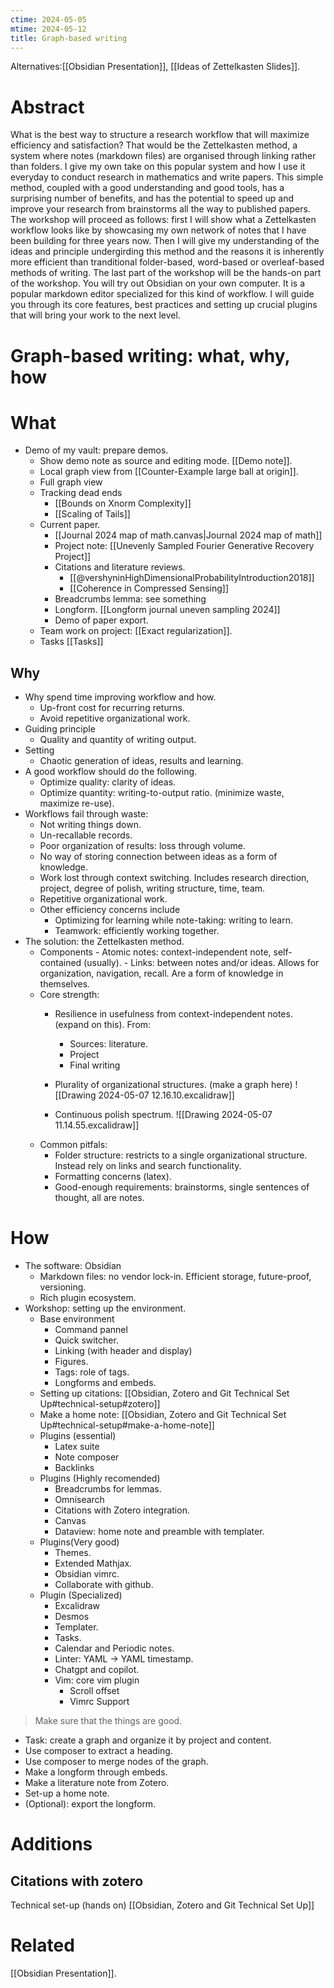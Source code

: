 ```yaml
---
ctime: 2024-05-05
mtime: 2024-05-12
title: Graph-based writing
---
```

Alternatives:[[Obsidian Presentation]], [[Ideas of Zettelkasten Slides]].
# Abstract
What is the best way to structure a research workflow that will maximize
efficiency and satisfaction? That would be the Zettelkasten method, a system
where notes (markdown files) are organised through linking rather than folders.
I give my own take on this popular system and how I use it everyday to conduct
research in mathematics and write papers. This simple method, coupled with a
good understanding and good tools, has a surprising number of benefits, and has
the potential to speed up and improve your research from brainstorms all the
way to published papers. The workshop will proceed as follows: first I will
show what a Zettelkasten workflow looks like by showcasing my own network of
notes that I have been building for three years now. Then I will give my
understanding of the ideas and principle undergirding this method and the
reasons it is inherently more efficient than tranditional folder-based,
word-based or overleaf-based methods of writing. The last part of the workshop
will be the hands-on part of the workshop. You will try out Obsidian on your
own computer. It is a popular markdown editor specialized for this kind of
workflow. I will guide you through its core features, best practices and setting 
up crucial plugins that will bring your work to the next level.
# Graph-based writing: what, why, how
# What
- Demo of my vault: prepare demos.
	- Show demo note as source and editing mode. [[Demo note]].
	- Local graph view from [[Counter-Example large ball at origin]].
	- Full graph view
	- Tracking dead ends 
		- [[Bounds on Xnorm Complexity]]
		- [[Scaling of Tails]]
	- Current paper.
		- [[Journal 2024 map of math.canvas|Journal 2024 map of math]] 
		- Project note: [[Unevenly Sampled Fourier Generative Recovery Project]]
		- Citations and literature reviews.
			- [[@vershyninHighDimensionalProbabilityIntroduction2018]]
			- [[Coherence in Compressed Sensing]]	
		- Breadcrumbs lemma: see something
		- Longform. [[Longform journal uneven sampling 2024]]
		- Demo of paper export.
	- Team work on project: [[Exact regularization]].
	- Tasks [[Tasks]]
## Why
- Why spend time improving workflow and how.
	- Up-front cost for recurring returns.
	- Avoid repetitive organizational work.
- Guiding principle
	- Quality and quantity of writing output.
- Setting
	- Chaotic generation of ideas, results and learning.
- A good workflow should do the following.
	- Optimize quality: clarity of ideas.
	- Optimize quantity: writing-to-output ratio. (minimize waste, maximize re-use).
- Workflows fail through waste:
	- Not writing things down.
	- Un-recallable records.
	- Poor organization of results: loss through volume.
	- No way of storing connection between ideas as a form of knowledge.
	- Work lost through context switching. Includes research direction, project, degree of polish, writing structure, time, team.
	- Repetitive organizational work.
	- Other efficiency concerns include
		- Optimizing for learning while note-taking: writing to learn.
		- Teamwork: efficiently working together.
- The solution: the Zettelkasten method.
	- Components
			- Atomic notes: context-independent note, self-contained (usually).
			- Links: between notes and/or ideas. Allows for organization, navigation, recall. Are a form of knowledge in themselves.
	- Core strength:
		- Resilience in usefulness from context-independent notes. (expand on this). From:
			- Sources: literature.
			- Project
			- Final writing
		- Plurality of organizational structures. (make a graph here) ![[Drawing 2024-05-07 12.16.10.excalidraw]]
		
		- Continuous polish spectrum. ![[Drawing 2024-05-07 11.14.55.excalidraw]]
	- Common pitfals:
		- Folder structure: restricts to a single organizational structure. Instead rely on links and search functionality.
		- Formatting concerns (latex).
		- Good-enough requirements: brainstorms, single sentences of thought, all are notes.
# How
- The software: Obsidian
	- Markdown files: no vendor lock-in. Efficient storage, future-proof, versioning.
	- Rich plugin ecosystem.
- Workshop: setting up the environment.
	- Base environment
		- Command pannel
		- Quick switcher.
		- Linking (with header and display)
		- Figures.
		- Tags: role of tags.
		- Longforms and embeds.
	- Setting up citations: [[Obsidian, Zotero and Git Technical Set Up#technical-setup#zotero]]
	- Make a home note: [[Obsidian, Zotero and Git Technical Set Up#technical-setup#make-a-home-note]] 
	- Plugins (essential)
		- Latex suite
		- Note composer
		- Backlinks
	- Plugins (Highly recomended)
		- Breadcrumbs for lemmas.
		- Omnisearch
		- Citations with Zotero integration.
		- Canvas
		- Dataview: home note and preamble with templater.
	- Plugins(Very good)
		- Themes.
		- Extended Mathjax.
		- Obsidian vimrc.
		- Collaborate with github.
	- Plugin (Specialized)
		- Excalidraw
		- Desmos
		- Templater.
		- Tasks.
		- Calendar and Periodic notes.
		- Linter: YAML -> YAML timestamp.
		- Chatgpt and copilot.
		- Vim: core vim plugin
		  - Scroll offset
		  - Vimrc Support
> Make sure that the things are good.
- Task: create a graph and organize it by project and content.
- Use composer to extract a heading.
- Use composer to merge nodes of the graph.
- Make a longform through embeds.
- Make a literature note from Zotero.
- Set-up a home note.
- (Optional): export the longform.
# Additions
## Citations with zotero
Technical set-up (hands on) [[Obsidian, Zotero and Git Technical Set Up]]
# Related
[[Obsidian Presentation]].
